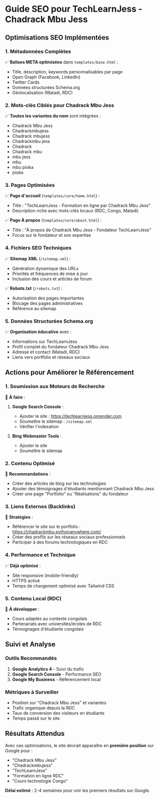 # Guide SEO pour TechLearnJess - Chadrack Mbu Jess

## Optimisations SEO Implémentées

### 1. Métadonnées Complètes
✅ **Balises META optimisées** dans `templates/base.html` :
- Title, description, keywords personnalisables par page
- Open Graph (Facebook, LinkedIn)
- Twitter Cards
- Données structurées Schema.org
- Géolocalisation (Matadi, RDC)

### 2. Mots-clés Ciblés pour Chadrack Mbu Jess
✅ **Toutes les variantes du nom** sont intégrées :
- Chadrack Mbu Jess
- Chadrackmbujess
- Chadrack mbujess
- Chadrackmbu jess
- Chadrack
- Chadrack mbu
- mbu jess
- mbu
- mbu pioka
- pioka

### 3. Pages Optimisées
✅ **Page d'accueil** (`templates/core/home.html`) :
- Title : "TechLearnJess - Formation en ligne par Chadrack Mbu Jess"
- Description riche avec mots-clés locaux (RDC, Congo, Matadi)

✅ **Page À propos** (`templates/core/about.html`) :
- Title : "À propos de Chadrack Mbu Jess - Fondateur TechLearnJess"
- Focus sur le fondateur et son expertise

### 4. Fichiers SEO Techniques
✅ **Sitemap XML** (`/sitemap.xml`) :
- Génération dynamique des URLs
- Priorités et fréquences de mise à jour
- Inclusion des cours et articles de forum

✅ **Robots.txt** (`/robots.txt`) :
- Autorisation des pages importantes
- Blocage des pages administratives
- Référence au sitemap

### 5. Données Structurées Schema.org
✅ **Organisation éducative** avec :
- Informations sur TechLearnJess
- Profil complet du fondateur Chadrack Mbu Jess
- Adresse et contact (Matadi, RDC)
- Liens vers portfolio et réseaux sociaux

## Actions pour Améliorer le Référencement

### 1. Soumission aux Moteurs de Recherche
🔄 **À faire** :
1. **Google Search Console** :
   - Ajouter le site : https://techlearnjess.onrender.com
   - Soumettre le sitemap : `/sitemap.xml`
   - Vérifier l'indexation

2. **Bing Webmaster Tools** :
   - Ajouter le site
   - Soumettre le sitemap

### 2. Contenu Optimisé
🔄 **Recommandations** :
- Créer des articles de blog sur les technologies
- Ajouter des témoignages d'étudiants mentionnant Chadrack Mbu Jess
- Créer une page "Portfolio" ou "Réalisations" du fondateur

### 3. Liens Externes (Backlinks)
🔄 **Stratégies** :
- Référencer le site sur le portfolio : https://chadrackmbu.pythonanywhere.com/
- Créer des profils sur les réseaux sociaux professionnels
- Participer à des forums technologiques en RDC

### 4. Performance et Technique
✅ **Déjà optimisé** :
- Site responsive (mobile-friendly)
- HTTPS activé
- Temps de chargement optimisé avec Tailwind CSS

### 5. Contenu Local (RDC)
🔄 **À développer** :
- Cours adaptés au contexte congolais
- Partenariats avec universités/écoles de RDC
- Témoignages d'étudiants congolais

## Suivi et Analyse

### Outils Recommandés
1. **Google Analytics 4** - Suivi du trafic
2. **Google Search Console** - Performance SEO
3. **Google My Business** - Référencement local

### Métriques à Surveiller
- Position sur "Chadrack Mbu Jess" et variantes
- Trafic organique depuis la RDC
- Taux de conversion des visiteurs en étudiants
- Temps passé sur le site

## Résultats Attendus

Avec ces optimisations, le site devrait apparaître en **première position** sur Google pour :
- "Chadrack Mbu Jess"
- "Chadrackmbujess"
- "TechLearnJess"
- "Formation en ligne RDC"
- "Cours technologie Congo"

**Délai estimé** : 2-4 semaines pour voir les premiers résultats sur Google.